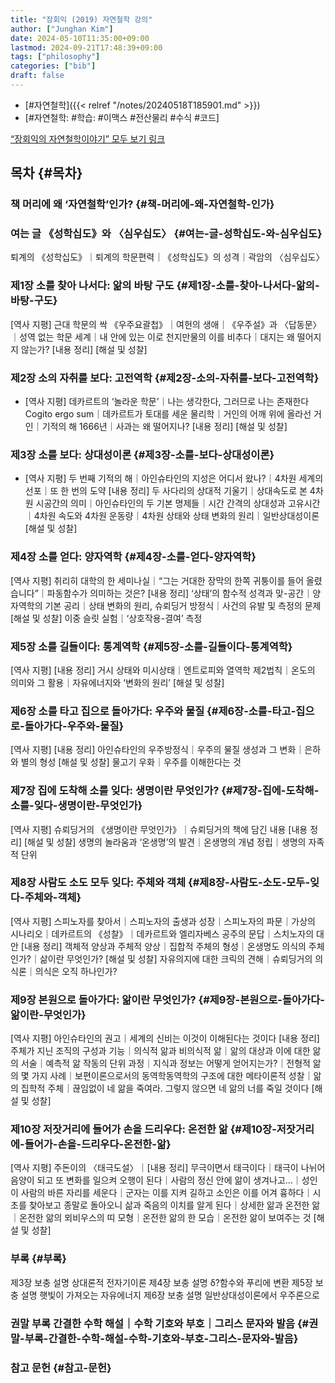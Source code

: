 ```yaml
---
title: "장회익 (2019) 자연철학 강의"
author: ["Junghan Kim"]
date: 2024-05-10T11:35:00+09:00
lastmod: 2024-09-21T17:48:39+09:00
tags: ["philosophy"]
categories: ["bib"]
draft: false
---
```


-   [#자연철학]({{< relref "/notes/20240518T185901.md" >}})
-   [#자연철학: #학습: #이맥스 #전산물리 #수식 #코드]

[“장회익의 자연철학이야기” 모두 보기 링크](https://greenacademy.re.kr/archives/tag/np-story-series)


## 목차 {#목차}


### 책 머리에 왜 ‘자연철학’인가? {#책-머리에-왜-자연철학-인가}


### 여는 글 《성학십도》와 〈심우십도〉 {#여는-글-성학십도-와-심우십도}

퇴계의 《성학십도》｜퇴계의 학문편력｜《성학십도》의 성격｜곽암의 〈심우십도〉


### 제1장 소를 찾아 나서다: 앎의 바탕 구도 {#제1장-소를-찾아-나서다-앎의-바탕-구도}

[역사 지평] 근대 학문의 싹 《우주요괄첩》｜여헌의 생애｜《우주설》과 〈답동문〉｜성역 없는 학문 세계｜내 안에 있는 이로 천지만물의 이를 비추다｜대지는 왜 떨어지지 않는가? [내용 정리] [해설 및 성찰]


### 제2장 소의 자취를 보다: 고전역학 {#제2장-소의-자취를-보다-고전역학}

-   [역사 지평] 데카르트의 ‘놀라운 학문’｜나는 생각한다, 그러므로 나는 존재한다Cogito ergo sum｜데카르트가 토대를 세운 물리학｜거인의 어깨 위에 올라선 거인｜기적의 해 1666년｜사과는 왜 떨어지나? [내용 정리] [해설 및 성찰]


### 제3장 소를 보다: 상대성이론 {#제3장-소를-보다-상대성이론}

-   [역사 지평] 두 번째 기적의 해｜아인슈타인의 지성은 어디서 왔나?｜4차원 세계의 선포｜또 한 번의 도약 [내용 정리] 두 사다리의 상대적 기울기｜상대속도로 본 4차원 시공간의 의미｜아인슈타인의 두 기본 명제들｜시간 간격의 상대성과 고유시간｜4차원 속도와 4차원 운동량｜4차원 상태와 상태 변화의 원리｜일반상대성이론 [해설 및 성찰]


### 제4장 소를 얻다: 양자역학 {#제4장-소를-얻다-양자역학}

[역사 지평] 취리히 대학의 한 세미나실｜“그는 거대한 장막의 한쪽 귀퉁이를 들어 올렸습니다”｜파동함수가 의미하는 것은? [내용 정리] ‘상태’의 함수적 성격과 맞-공간｜양자역학의 기본 공리｜상태 변화의 원리, 슈뢰딩거 방정식｜사건의 유발 및 측정의 문제 [해설 및 성찰] 이중 슬릿 실험｜‘상호작용-결여’ 측정


### 제5장 소를 길들이다: 통계역학 {#제5장-소를-길들이다-통계역학}

[역사 지평] [내용 정리] 거시 상태와 미시상태｜엔트로피와 열역학 제2법칙｜온도의 의미와 그 활용｜자유에너지와 ‘변화의 원리’ [해설 및 성찰]


### 제6장 소를 타고 집으로 돌아가다: 우주와 물질 {#제6장-소를-타고-집으로-돌아가다-우주와-물질}

[역사 지평] [내용 정리] 아인슈타인의 우주방정식｜우주의 물질 생성과 그 변화｜은하와 별의 형성 [해설 및 성찰] 물고기 우화｜우주를 이해한다는 것


### 제7장 집에 도착해 소를 잊다: 생명이란 무엇인가? {#제7장-집에-도착해-소를-잊다-생명이란-무엇인가}

[역사 지평] 슈뢰딩거의 《생명이란 무엇인가》｜슈뢰딩거의 책에 담긴 내용 [내용 정리] [해설 및 성찰] 생명의 놀라움과 ‘온생명’의 발견｜온생명의 개념 정립｜생명의 자족적 단위


### 제8장 사람도 소도 모두 잊다: 주체와 객체 {#제8장-사람도-소도-모두-잊다-주체와-객체}

[역사 지평] 스피노자를 찾아서｜스피노자의 출생과 성장｜스피노자의 파문｜가상의 시나리오｜데카르트의 《성찰》｜데카르트와 엘리자베스 공주의 문답｜스치노자의 대안 [내용 정리] 객체적 양상과 주체적 양상｜집합적 주체의 형성｜온생명도 의식의 주체인가?｜삶이란 무엇인가? [해설 및 성찰] 자유의지에 대한 크릭의 견해｜슈뢰딩거의 의식론｜의식은 오직 하나인가?


### 제9장 본원으로 돌아가다: 앎이란 무엇인가? {#제9장-본원으로-돌아가다-앎이란-무엇인가}

[역사 지평] 아인슈타인의 권고｜세계의 신비는 이것이 이해된다는 것이다 [내용 정리] 주체가 지닌 조직의 구성과 기능｜의식적 앎과 비의식적 앎｜앎의 대상과 이에 대한 앎의 서술｜예측적 앎 작동의 단위 과정｜지식과 정보는 어떻게 얻어지는가?｜전형적 앎의 몇 가지 사례｜보편이론으로서의 동역학동역학의 구조에 대한 메타이론적 성찰｜앎의 집학적 주체｜끊임없이 네 앎을 죽여라. 그렇지 않으면 네 앎의 너를 죽일 것이다 [해설 및 성찰]


### 제10장 저잣거리에 들어가 손을 드리우다: 온전한 앎 {#제10장-저잣거리에-들어가-손을-드리우다-온전한-앎}

[역사 지평] 주돈이의 〈태극도설〉｜[내용 정리] 무극이면서 태극이다｜태극이 나뉘어 음양이 되고 또 변화를 일으켜 오행이 된다｜사람의 정신 안에 앎이 생겨나고…｜성인이 사람의 바른 자리를 세운다｜군자는 이를 지켜 길하고 소인은 이를 어겨 흉하다｜시초를 찾아보고 종말로 돌아오니 삶과 죽음의 이치를 알게 된다｜상세한 앎과 온전한 앎｜온전한 앎의 뫼비우스의 띠 모형｜온전한 앎의 한 모습｜온전한 앎이 보여주는 것 [해설 및 성찰]


### 부록 {#부록}

제3장 보충 설명 상대론적 전자기이론 제4장 보충 설명 δ?함수와 푸리에 변환 제5장 보충 설명 햇빛이 가져오는 자유에너지 제6장 보충 설명 일반상대성이론에서 우주론으로


### 권말 부록 간결한 수학 해설｜수학 기호와 부호｜그리스 문자와 발음 {#권말-부록-간결한-수학-해설-수학-기호와-부호-그리스-문자와-발음}


### 참고 문헌 {#참고-문헌}
